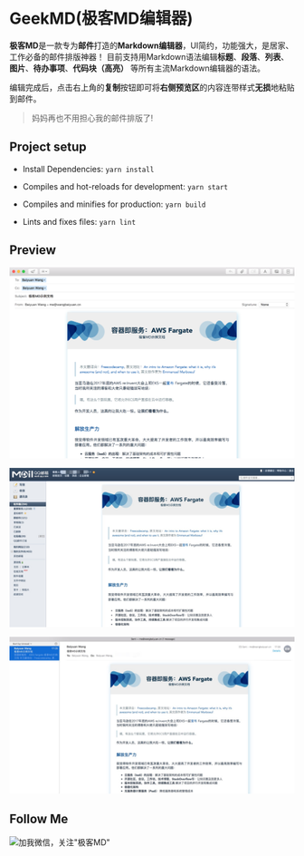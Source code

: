 # GeekMD(极客MD编辑器)

**极客MD**是一款专为**邮件**打造的**Markdown编辑器**，UI简约，功能强大，是居家、工作必备的邮件排版神器！
目前支持用Markdown语法编辑**标题**、**段落**、**列表**、**图片**、**待办事项**、**代码块（高亮）** 等所有主流Markdown编辑器的语法。

编辑完成后，点击右上角的**复制**按钮即可将**右侧预览区**的内容连带样式**无损**地粘贴到邮件。

>妈妈再也不用担心我的邮件排版了!

## Project setup

- Install Dependencies: `yarn install`

- Compiles and hot-reloads for development: `yarn start`

- Compiles and minifies for production: `yarn build`

- Lints and fixes files: `yarn lint`

## Preview

![编辑邮件，粘贴到邮箱效果预览](./docs/data/preview.png)

![QQ邮箱收到邮件的效果预览](./docs/data/preview2.jpeg)

![Mac Mail收到邮件的效果预览](./docs/data/preview3.jpeg)


## Follow Me
![加我微信，关注"极客MD"](https://wangbaiyuan.cn/wp-content/uploads/2018/08/qrcode_for_gh_5f4c204be810_344.jpg)


